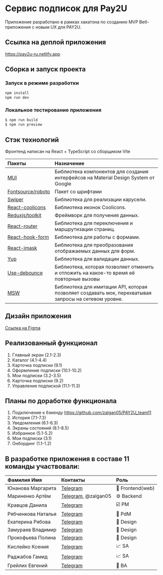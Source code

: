 # Сервис подписок для Pay2U

Приложение разработано в рамках хакатона по созданию MVP Веб-приложения с новым UX для PAY2U.

## Ссылка на деплой приложения
https://pay2u-ru.netlify.app

## Сборка и запуск проекта

### Запуск в режиме разработки

```bash
npm install
npm run dev
```

### Локальное тестирование приложения

```bash
$ npm run build
$ npm run preview
```


## Стэк технологий

Фронтенд написан на React + TypeScript со сборщиком Vite

|Пакеты|Назначение|
|:----|:----|
|[MUI](https://mui.com/)|Библиотека компонентов для создания интерфейсов на Material Design System от Google|
|[Fontsource/roboto](https://www.npmjs.com/package/@fontsource/roboto)|Пакет со шрифтами|
|[Swiper](https://swiperjs.com/)|Библиотека для реализации карусели.|
|[React-coolicons](https://www.npmjs.com/package/react-coolicons)|Библиотека иконок Сoolicons.|
|[Reduxjs/toolkit](https://redux-toolkit.js.org/)|Фреймворк для получения данных.|
|[React-router](https://reactrouter.com/en/main)|Библиотека для переключения и маршрутизации страниц.|
|[React-hook-form](https://react-hook-form.com/)|Библиотека для работы с формами.|
|[React-imask](https://www.npmjs.com/package/react-imask)|Библиотека для преобразования отображаемых данных для форм.|
|[Yup](https://github.com/jquense/yup)|Библиотека для валидации данных.|
|[Use-debounce](https://www.npmjs.com/package/use-debounce)|Библиотека, которая позволяет отменить и отложить на какое-то время её повторные вызовы
|[MSW](https://mswjs.io/)|Библиотека для имитации API, которая позволяет создавать мок, перехватывая запросы на сетевом уровне.|

## Дизайн приложения

[Ссылка на Figma](https://www.figma.com/file/4AQJbXciO0LZJBN0UuYgCm/%D0%A5%D0%B0%D0%BA%D0%B0%D1%82%D0%BE%D0%BD-%2B.-11-%D0%BA%D0%BE%D0%BC%D0%B0%D0%BD%D0%B4%D0%B0?type=design&node-id=963-3132&mode=design&t=mpJQHQUKhz355Z9A-0)

## Реализованный функционал

1. Главный экран (2.1-2.3)
1. Каталог (4.1-4.4)
1. Карточка подписки (9.1)
1. Оформление подписки (10.1-10.2)
1. Мои подписки (3.2-3.5)
1. Карточка подписки (9.2)
1. Управление подпиской (11.1-11.3)


## Планы по доработке функционала

1. Подключение к бэкенду https://github.com/zalgan05/PAY2U_team11
1. История (7.1-7.3)
1. Уведомления (6.1-6.3)
1. Экраны состояний (8.1-8.5)
1. Избранное (5.1-5.2)
1. Мои подписки (3.1)
1. Онбординг (1.1-1.2)


## В разработке приложения в составе 11 команды участвовали:

|Фамилия Имя|Контакты|Роль|
|:----|:----|:----|
|Юнанова Маргарита|[Telegram](https://t.me/MargoY)|🔨 Frontend(web)|
|Мариненко Артём|[Telegram](https://t.me/zalgan), @zalgan05|⚙️ Backend|
|Кравцов Данила|[Telegram](https://t.me/Lester_Tesla)|☑️ PM|
|Рябченкова Наталья|[Telegram](https://t.me/NatashaTef)|🛵 PdM|
|Екатерина Рябова|[Telegram](https://t.me/kkaterokk)|🎨 Design|
|Замураев Владимир|[Telegram](https://t.me/Vladimir_Zamuraev)|🎨 Design|
|Прокофьева Полина|[Telegram](https://t.me/iampoly)|🎨 Design|
|Кислейко Ксения|[Telegram](https://t.me/ksenia_2722)|📈 SA|
|Раджабов Гамид|[Telegram](https://t.me/GamidRadzhabov)|📈 SA|
|Грейлих Евгений|[Telegram](https://t.me/BarristanKell)|🎯 BA|